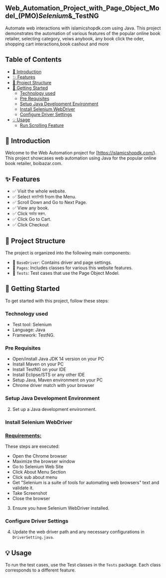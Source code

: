 ## Web_Automation_Project_with_Page_Object_Model_(PMO)_Selenium_&_TestNG
Automate web interactions with islamicshopdk.com using Java. This project demonstrates the automation of various features of the popular online book retailer, selecting category, veiws anybook, any book  click the oder, shopping cart interactions,book cashout and more



## Table of Contents

- [🚀 Introduction](#-introduction)
- [✨ Features](#-features)
- [📁 Project Structure](#-project-structure)
- [🏁 Getting Started](#-getting-started)
  - [Technology used](#Technology-used)
  - [Pre Requisites](#Pre-Requisites)
  - [Setup Java Development Environment](#setup-java-development-environment)
  - [Install Selenium WebDriver](#install-selenium-webdriver)
  - [Configure Driver Settings](#configure-driver-settings)
- [💡 Usage](#-usage)
  - [Run Scrolling Feature](#run-scrolling-feature)
  

## 🚀 Introduction

Welcome to the Web Automation project for [https://islamicshopdk.com/). This project showcases web automation using Java for the popular online book retailer, boibazar.com.

## ✨ Features

- ✅ Visit the whole website.
- ✅  Select  ক্যাটেগরি from the Menu.
- ✅ Scroll Down and Go to Next Page.
- ✅ View any book.
- ✅ Click অর্ডার করুন.
- ✅ Click Go to Cart.
- ✅ Click Checkout

## 📁 Project Structure

The project is organized into the following main components:

- 📂 `BaseDriver`: Contains driver and page settings.
- 📂 `Pages`: Includes classes for various this website features.
- 📂 `Tests`: Test cases that use the Page Object Model.

## 🏁 Getting Started

To get started with this project, follow these steps:

### Technology used

- Test tool: Selenium
- Language: Java
- Framework: TestNG.
### Pre Requisites
- Open/install Java JDK 14 version on your PC
- Install Maven on your PC
- Install TestNG on your IDE
- Install Eclipse/STS or any other IDE
- Setup Java, Maven environment on your PC
- Chrome driver match with your browser

### Setup Java Development Environment

2. Set up a Java development environment.

### Install Selenium WebDriver

### **[Requirements:](url)**
These steps are executed:

- Open the Chrome browser
- Maximize the browser window
- Go to  Selenium Web Site
- Click About Menu Section
- Click sub about menu
- Get "Selenium is a suite of tools for automating web browsers" text and validate it.
- Take Screenshot
- Close the browser
3. Ensure you have Selenium WebDriver installed.

### Configure Driver Settings

4. Update the web driver path and any necessary configurations in `DriverSetting.java`.

## 💡 Usage

To run the test cases, use the Test classes in the `Tests` package. Each class corresponds to a different feature.


